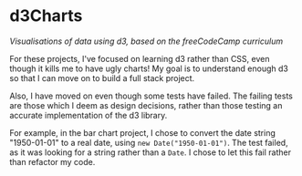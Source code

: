 # d3Charts
*Visualisations of data using d3, based on the freeCodeCamp curriculum*

For these projects, I've focused on learning d3 rather than CSS, even though it kills me to have ugly charts! My goal is to understand enough d3 so that I can move on to build a full stack project.

Also, I have moved on even though some tests have failed. The failing tests are those which I deem as design decisions, rather than those testing an accurate implementation of the d3 library.

For example, in the bar chart project, I chose to convert the date string "1950-01-01" to a real date, using `new Date("1950-01-01")`. The test failed, as it was looking for a string rather than a `Date`. I chose to let this fail rather than refactor my code.
